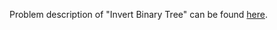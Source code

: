 Problem description of "Invert Binary Tree" can be found [here](https://leetcode.com/problems/invert-binary-tree/).
